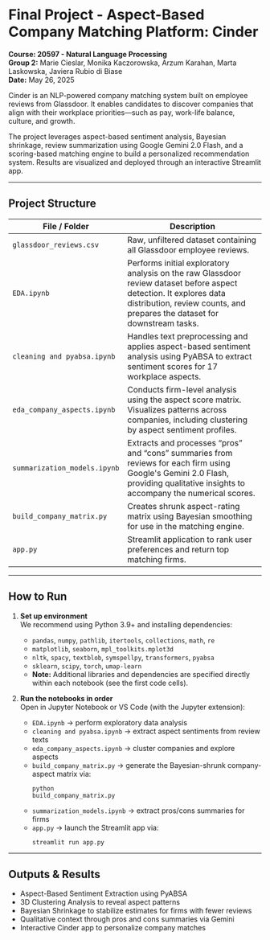 # Final Project - Aspect-Based Company Matching Platform: Cinder

**Course: 20597 - Natural Language Processing** <br>
**Group 2:** Marie Cieslar, Monika Kaczorowska, Arzum Karahan, Marta Laskowska, Javiera Rubio di Biase <br>
**Date:** May 26, 2025

Cinder is an NLP-powered company matching system built on employee reviews from Glassdoor. It enables candidates to discover companies that align with their workplace priorities—such as pay, work-life balance, culture, and growth.

The project leverages aspect-based sentiment analysis, Bayesian shrinkage, review summarization using Google Gemini 2.0 Flash, and a scoring-based matching engine to build a personalized recommendation system. Results are visualized and deployed through an interactive Streamlit app.

---

## Project Structure

| File / Folder                                   | Description                                                                                       |
|-------------------------------------------------|---------------------------------------------------------------------------------------------------|
| `glassdoor_reviews.csv`                         | Raw, unfiltered dataset containing all Glassdoor employee reviews.                                          |
| `EDA.ipynb`                                     | Performs initial exploratory analysis on the raw Glassdoor review dataset before aspect detection. It explores data distribution, review counts, and prepares the dataset for downstream tasks.                                            |
| `cleaning and pyabsa.ipynb`                     | Handles text preprocessing and applies aspect-based sentiment analysis using PyABSA to extract sentiment scores for 17 workplace aspects.|
| `eda_company_aspects.ipynb`                     | Conducts firm-level analysis using the aspect score matrix. Visualizes patterns across companies, including clustering by aspect sentiment profiles.|
| `summarization_models.ipynb`                    | Extracts and processes “pros” and “cons” summaries from reviews for each firm using Google's Gemini 2.0 Flash, providing qualitative insights to accompany the numerical scores.|
| `build_company_matrix.py`                       | Creates shrunk aspect-rating matrix using Bayesian smoothing for use in the matching engine.                                  |
| `app.py`                                        | Streamlit application to rank user preferences and return top matching firms.|

---

## How to Run

1. **Set up environment**  
We recommend using Python 3.9+ and installing dependencies:  
    - `pandas`, `numpy`, `pathlib`, `itertools`, `collections`, `math`, `re`
    - `matplotlib`, `seaborn`, `mpl_toolkits.mplot3d`
    - `nltk`, `spacy`, `textblob`, `symspellpy`, `transformers`, `pyabsa`
    - `sklearn`, `scipy`, `torch`, `umap-learn`
    - **Note:** Additional libraries and dependencies are specified directly within each notebook (see the first code cells).

2. **Run the notebooks in order**  
Open in Jupyter Notebook or VS Code (with the Jupyter extension):
    - `EDA.ipynb` → perform exploratory data analysis 
    - `cleaning and pyabsa.ipynb` → extract aspect sentiments from review texts
    - `eda_company_aspects.ipynb` → cluster companies and explore aspects
    - `build_company_matrix.py` → generate the Bayesian-shrunk company-aspect matrix via: <pre><code>python build_company_matrix.py</code></pre>
    - `summarization_models.ipynb` → extract pros/cons summaries for firms
    - `app.py` → launch the Streamlit app via: <pre><code>streamlit run app.py</code></pre>

---

## Outputs & Results

- Aspect-Based Sentiment Extraction using PyABSA
- 3D Clustering Analysis to reveal aspect patterns
- Bayesian Shrinkage to stabilize estimates for firms with fewer reviews
- Qualitative context through pros and cons summaries via Gemini
- Interactive Cinder app to personalize company matches